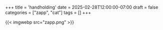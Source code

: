 +++
title = 'handholding'
date = 2025-02-28T12:00:00-07:00
draft = false
categories = ["zapp", "cat"]
tags = []
+++

{{< imgwebp src="zapp.png" >}}
